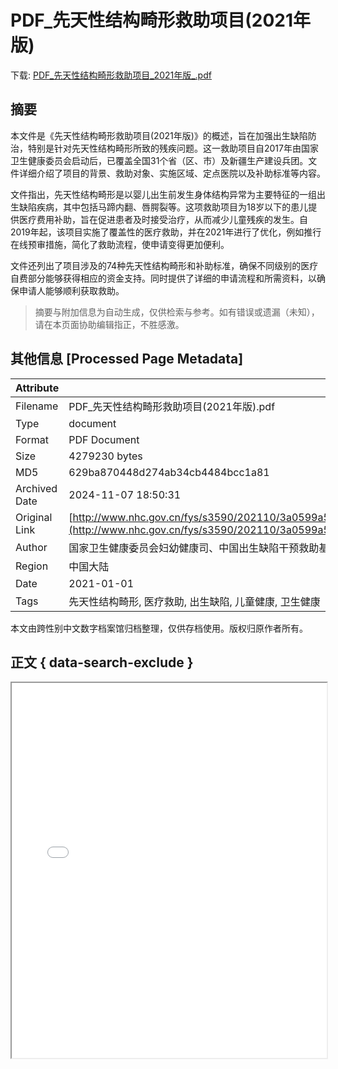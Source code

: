 # PDF_先天性结构畸形救助项目(2021年版)

<!-- tcd_download_link -->
下载: <a href="../PDF_先天性结构畸形救助项目_2021年版_.pdf" download>PDF_先天性结构畸形救助项目_2021年版_.pdf</a>
<!-- tcd_download_link_end -->

## 摘要

<!-- tcd_abstract -->
本文件是《先天性结构畸形救助项目(2021年版)》的概述，旨在加强出生缺陷防治，特别是针对先天性结构畸形所致的残疾问题。这一救助项目自2017年由国家卫生健康委员会启动后，已覆盖全国31个省（区、市）及新疆生产建设兵团。文件详细介绍了项目的背景、救助对象、实施区域、定点医院以及补助标准等内容。

文件指出，先天性结构畸形是以婴儿出生前发生身体结构异常为主要特征的一组出生缺陷疾病，其中包括马蹄内翻、唇腭裂等。这项救助项目为18岁以下的患儿提供医疗费用补助，旨在促进患者及时接受治疗，从而减少儿童残疾的发生。自2019年起，该项目实施了覆盖性的医疗救助，并在2021年进行了优化，例如推行在线预审措施，简化了救助流程，使申请变得更加便利。

文件还列出了项目涉及的74种先天性结构畸形和补助标准，确保不同级别的医疗自费部分能够获得相应的资金支持。同时提供了详细的申请流程和所需资料，以确保申请人能够顺利获取救助。

<!-- tcd_abstract_end -->

> 摘要与附加信息为自动生成，仅供检索与参考。如有错误或遗漏（未知），请在本页面协助编辑指正，不胜感激。

## 其他信息 [Processed Page Metadata]

| Attribute       | Value                                  |
|-----------------|----------------------------------------|
| Filename        | PDF_先天性结构畸形救助项目(2021年版).pdf                             |
| Type            | document                                 |
| Format          | PDF Document                               |
| Size            | 4279230 bytes                           |
| MD5             | 629ba870448d274ab34cb4484bcc1a81                                  |
| Archived Date   | 2024-11-07 18:50:31                             |
| Original Link   | [http://www.nhc.gov.cn/fys/s3590/202110/3a0599a5a8394c2e9a7adfd1ddd1cfb5/files/6880a90bd9df47cfb72fbec176eba2f6.pdf](http://www.nhc.gov.cn/fys/s3590/202110/3a0599a5a8394c2e9a7adfd1ddd1cfb5/files/6880a90bd9df47cfb72fbec176eba2f6.pdf)                         |
| Author          | 国家卫生健康委员会妇幼健康司、中国出生缺陷干预救助基金会                               |
| Region          | 中国大陆                               |
| Date            | 2021-01-01                                 |
| Tags            | 先天性结构畸形, 医疗救助, 出生缺陷, 儿童健康, 卫生健康                                 |

本文由跨性别中文数字档案馆归档整理，仅供存档使用。版权归原作者所有。


## 正文 { data-search-exclude }

<!-- tcd_main_text -->
<iframe src="../PDF_先天性结构畸形救助项目_2021年版_.pdf" width="100%" height="600px">
    <p>无法显示PDF，请下载查看。</p>
</iframe>
<!-- tcd_main_text_end -->

